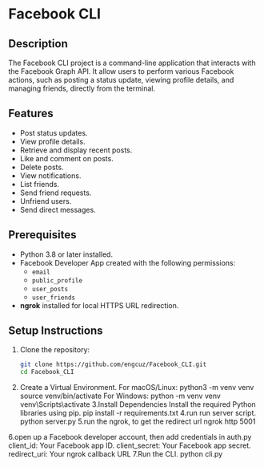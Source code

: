 # Facebook CLI

## Description
The Facebook CLI project is a command-line application that interacts with the Facebook Graph API. It allow users to perform various Facebook actions, such as posting a status update, viewing profile details, and managing friends, directly from the terminal.

## Features
- Post status updates.
- View profile details.
- Retrieve and display recent posts.
- Like and comment on posts.
- Delete posts.
- View notifications.
- List friends.
- Send friend requests.
- Unfriend users.
- Send direct messages.

## Prerequisites
- Python 3.8 or later installed.
- Facebook Developer App created with the following permissions:
  - `email`
  - `public_profile`
  - `user_posts`
  - `user_friends`
- **ngrok** installed for local HTTPS URL redirection.

## Setup Instructions
1. Clone the repository:
   ```bash
   git clone https://github.com/engcuz/Facebook_CLI.git
   cd Facebook_CLI
2. Create a Virtual Environment.
  For macOS/Linux:
    python3 -m venv venv
    source venv/bin/activate
  For Windows:
    python -m venv venv
    venv\Scripts\activate
3.Install Dependencies Install the required Python libraries using pip.
  pip install -r requirements.txt
4.run run server script.
  python server.py
5.run the ngrok, to get the redirect url
  ngrok http 5001

6.open up a Facebook developer account, then add credentials in auth.py
    client_id: Your Facebook app ID.
    client_secret: Your Facebook app secret.
    redirect_uri: Your ngrok callback URL
7.Run the CLI.
  python cli.py





